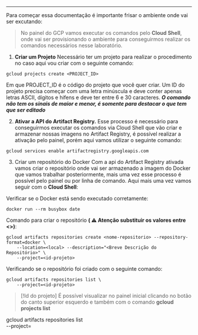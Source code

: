 ----------

Para começar essa documentação é importante frisar o ambiente onde vai ser excutando: 

> No painel do GCP vamos executar os comandos pelo **Cloud Shell**, onde vai ser provisionando o ambiente para conseguirmos realizar os comandos necessários nesse laboratório. 

1. **Criar um Projeto** 
	Necessário ter um projeto para realizar o procedimento no caso aqui vou criar com o seguinte comando: 

```
gcloud projects create <PROJECT_ID>
```

Em que PROJECT_ID é o código do projeto que você quer criar. Um ID do projeto precisa começar com uma letra minúscula e deve conter apenas letras ASCII, dígitos e hifens e deve ter entre 6 e 30 caracteres. ***O comando não tem os sinais de maior e menor, é somente para destacar o que tem que ser editado*** 

2. **Ativar a API do Artifact Registry.**
	 Esse processo é necessário para conseguirmos executar os comandos via Cloud Shell que vão criar e armazenar nossas imagens no Artifact Registry, é possível realizar a ativação pelo painel, porém aqui vamos utilizar o seguinte comando: 

```
gcloud services enable artifactregistry.googleapis.com
```

3.  Criar um repositório do Docker
	Com a api do Artifact Registry ativada vamos criar o repositório onde vai ser armazenado a imagem do Docker que vamos trabalhar posteriormente, mais uma vez esse processo é possível pelo painel ou por linha de comando. Aqui mais uma vez vamos seguir com o **Cloud Shell**: 


Verificar se o Docker está sendo executado corretamente: 
```
docker run --rm busybox date
```

Comando para criar o repositório **( ⚠️ Atenção substituir os valores entre <>)**: 
```
gcloud artifacts repositories create <nome-repositorio> --repository-format=docker \
    --location=<local> --description="<Breve Descrição do Repositório>" \
    --project=<id-projeto>
```

Verificando se o repositório foi criado com o seguinte comando: 
```
gcloud artifacts repositories list \
    --project=<id-projeto>
```

> [!Id do projeto]
>É possível visualizar no painel inicial clicando no botão do canto superior esquerdo e também com o comando  **gcloud projects list**

gcloud artifacts repositories list \
    --project=
